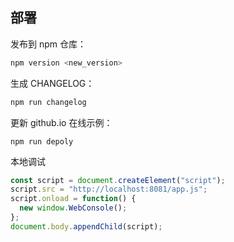 ## 部署

发布到 npm 仓库：

```bash
npm version <new_version>
```

生成 CHANGELOG：

```bash
npm run changelog
```

更新 github.io 在线示例：

```
npm run depoly
```

本地调试

```js
const script = document.createElement("script");
script.src = "http://localhost:8081/app.js";
script.onload = function() {
  new window.WebConsole();
};
document.body.appendChild(script);
```
